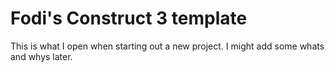 # Fodi's Construct 3 template
This is what I open when starting out a new project. I might add some whats and whys later.
